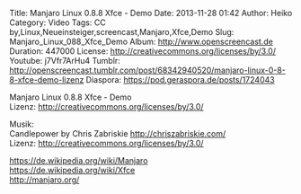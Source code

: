 Title: Manjaro Linux 0.8.8 Xfce - Demo
Date: 2013-11-28 01:42
Author: Heiko
Category: Video
Tags: CC by,Linux,Neueinsteiger,screencast,Manjaro,Xfce,Demo
Slug: Manjaro_Linux_088_Xfce_Demo
Album: http://www.openscreencast.de
Duration: 447000
License: http://creativecommons.org/licenses/by/3.0/
Youtube: j7Vfr7ArHu4
Tumblr: http://openscreencast.tumblr.com/post/68342940520/manjaro-linux-0-8-8-xfce-demo-lizenz
Diaspora: https://pod.geraspora.de/posts/1724043

Manjaro Linux 0.8.8 Xfce - Demo  
Lizenz: <http://creativecommons.org/licenses/by/3.0/>  
  
Musik:  
Candlepower by Chris Zabriskie <http://chriszabriskie.com/>  
Lizenz: <http://creativecommons.org/licenses/by/3.0/>  
  
<https://de.wikipedia.org/wiki/Manjaro>  
<https://de.wikipedia.org/wiki/Xfce>  
<http://manjaro.org/>

